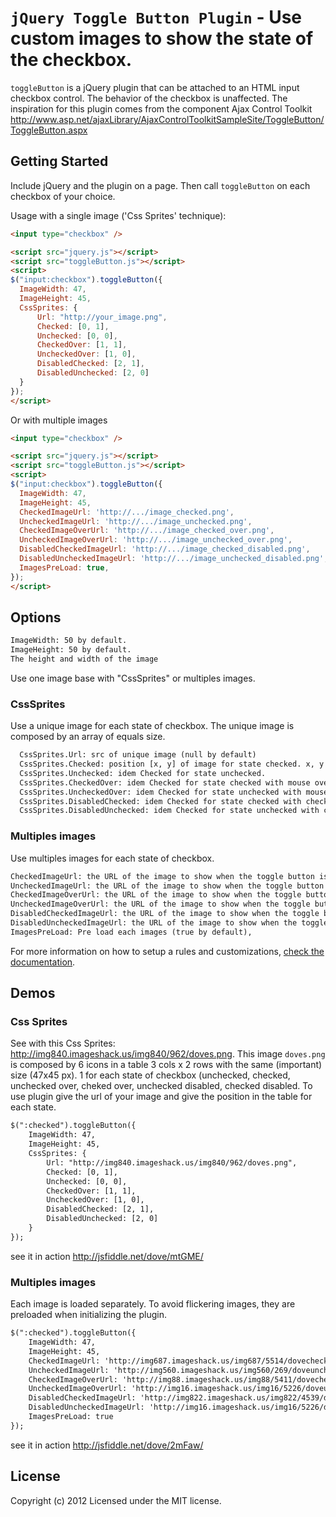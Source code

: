 `jQuery Toggle Button Plugin` - Use custom images to show the state of the checkbox.
================================

`toggleButton` is a jQuery plugin that can be attached to an HTML input checkbox control. The behavior of the checkbox is unaffected.
The inspiration for this plugin comes from the component Ajax Control Toolkit http://www.asp.net/ajaxLibrary/AjaxControlToolkitSampleSite/ToggleButton/ToggleButton.aspx

## Getting Started

Include jQuery and the plugin on a page. Then call `toggleButton` on each checkbox of your choice.

Usage with a single image ('Css Sprites' technique):

```html
<input type="checkbox" />

<script src="jquery.js"></script>
<script src="toggleButton.js"></script>
<script>
$("input:checkbox").toggleButton({
  ImageWidth: 47,
  ImageHeight: 45,
  CssSprites: {
      Url: "http://your_image.png",
      Checked: [0, 1],
      Unchecked: [0, 0],
      CheckedOver: [1, 1],
      UncheckedOver: [1, 0],
      DisabledChecked: [2, 1],
      DisabledUnchecked: [2, 0]
  }
});
</script>
```

Or with multiple images

```html
<input type="checkbox" />

<script src="jquery.js"></script>
<script src="toggleButton.js"></script>
<script>
$("input:checkbox").toggleButton({
  ImageWidth: 47,
  ImageHeight: 45,
  CheckedImageUrl: 'http://.../image_checked.png',
  UncheckedImageUrl: 'http://.../image_unchecked.png',
  CheckedImageOverUrl: 'http://.../image_checked_over.png',
  UncheckedImageOverUrl: 'http://.../image_unchecked_over.png',
  DisabledCheckedImageUrl: 'http://.../image_checked_disabled.png',
  DisabledUncheckedImageUrl: 'http://.../image_unchecked_disabled.png',
  ImagesPreLoad: true,
});
</script>
```

## Options
```html
ImageWidth: 50 by default.
ImageHeight: 50 by default.
The height and width of the image
```

Use one image base with "CssSprites" or multiples images.

### CssSprites

Use a unique image for each state of checkbox. The unique image is composed by an array of equals size.

```html
  CssSprites.Url: src of unique image (null by default)  
  CssSprites.Checked: position [x, y] of image for state checked. x, y can be defined with 'px', '%' or relative position in a table.  
  CssSprites.Unchecked: idem Checked for state unchecked.  
  CssSprites.CheckedOver: idem Checked for state checked with mouse over.  
  CssSprites.UncheckedOver: idem Checked for state unchecked with mouse over.  
  CssSprites.DisabledChecked: idem Checked for state checked with checkbox disable.  
  CssSprites.DisabledUnchecked: idem Checked for state unchecked with checkbox disable.
```

### Multiples images

Use multiples images for each state of checkbox.

```html
CheckedImageUrl: the URL of the image to show when the toggle button is in the checked state (null: default)
UncheckedImageUrl: the URL of the image to show when the toggle button is in the unchecked state (null: default)
CheckedImageOverUrl: the URL of the image to show when the toggle button is in the checked state and the mouse is over the button (null: default)
UncheckedImageOverUrl: the URL of the image to show when the toggle button is in the unchecked state and the mouse is over the button (null: default)
DisabledCheckedImageUrl: the URL of the image to show when the toggle button is disabled and in the checked state (null: default)
DisabledUncheckedImageUrl: the URL of the image to show when the toggle button is disabled and in the unchecked state (null: default)
ImagesPreLoad: Pre load each images (true by default),
```

For more information on how to setup a rules and customizations, [check the documentation](http://docs.jquery.com/Plugins).

## Demos

### Css Sprites
See with this Css Sprites: http://img840.imageshack.us/img840/962/doves.png.
This image `doves.png` is composed by 6 icons in a table 3 cols x 2 rows with the same (important) size (47x45 px).
1 for each state of checkbox (unchecked, checked, unchecked over, cheked over, unchecked disabled, checked disabled.
To use plugin give the url of your image and give the position in the table for each state.

```html
$(":checked").toggleButton({
    ImageWidth: 47,
    ImageHeight: 45,
    CssSprites: {
        Url: "http://img840.imageshack.us/img840/962/doves.png",
        Checked: [0, 1],
        Unchecked: [0, 0],
        CheckedOver: [1, 1],
        UncheckedOver: [1, 0],
        DisabledChecked: [2, 1],
        DisabledUnchecked: [2, 0]
    }
});
```

see it in action http://jsfiddle.net/dove/mtGME/

### Multiples images
Each image is loaded separately. To avoid flickering images, they are preloaded when initializing the plugin.

```html
$(":checked").toggleButton({
    ImageWidth: 47,
    ImageHeight: 45,
    CheckedImageUrl: 'http://img687.imageshack.us/img687/5514/dovechecked.png',
    UncheckedImageUrl: 'http://img560.imageshack.us/img560/269/doveuncheckedover.png',
    CheckedImageOverUrl: 'http://img88.imageshack.us/img88/5411/dovecheckedover.png',
    UncheckedImageOverUrl: 'http://img16.imageshack.us/img16/5226/doveunchecked.png',
    DisabledCheckedImageUrl: 'http://img822.imageshack.us/img822/4539/dovecheckeddisabled.png',
    DisabledUncheckedImageUrl: 'http://img16.imageshack.us/img16/5226/doveunchecked.png',
    ImagesPreLoad: true
});
```

see it in action http://jsfiddle.net/dove/2mFaw/

## License
Copyright (c) 2012 
Licensed under the MIT license.